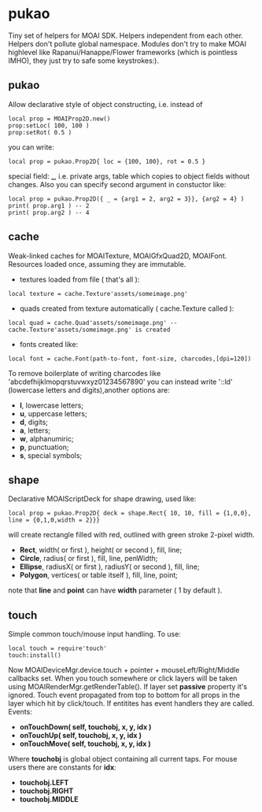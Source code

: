 # pukao
Tiny set of helpers for MOAI SDK. Helpers independent from each other. Helpers don't pollute global namespace. Modules don't try to make MOAI highlevel like Rapanui/Hanappe/Flower frameworks (which is pointless IMHO), they just try to safe some keystrokes:).

## pukao
Allow declarative style of object constructing, i.e. instead of

```
local prop = MOAIProp2D.new()
prop:setLoc( 100, 100 )
prop:setRot( 0.5 )
```

you can write:
```
local prop = pukao.Prop2D{ loc = {100, 100}, rot = 0.5 }
```

special field: **_**, i.e. private args, table which copies to object fields without changes. Also you can specify second argument in constuctor like:
```
local prop = pukao.Prop2D({ _ = {arg1 = 2, arg2 = 3}}, {arg2 = 4} )
print( prop.arg1 ) -- 2
print( prop.arg2 ) -- 4
```

## cache
Weak-linked caches for MOAITexture, MOAIGfxQuad2D, MOAIFont. Resources loaded once, assuming they are immutable.
* textures loaded from file ( that's all ): 
```
local texture = cache.Texture'assets/someimage.png'
```
* quads created from texture automatically ( cache.Texture called ):
```
local quad = cache.Quad'assets/someimage.png' -- cache.Texture'assets/someimage.png' is created
```
* fonts created like:
```
local font = cache.Font(path-to-font, font-size, charcodes,[dpi=120])
```
To remove boilerplate of writing charcodes like 'abcdefhijklmopqrstuvwxyz01234567890' you can instead write '::ld' (lowercase letters and digits),another options are:
- **l**, lowercase letters;
- **u**, uppercase letters;
- **d**, digits;
- **a**, letters;
- **w**, alphanumiric;
- **p**, punctuation;
- **s**, special symbols;

## shape
Declarative MOAIScriptDeck for shape drawing, used like:
```
local prop = pukao.Prop2D{ deck = shape.Rect{ 10, 10, fill = {1,0,0}, line = {0,1,0,width = 2}}}
```
will create rectangle filled with red, outlined with green stroke 2-pixel width. 

* **Rect**, width( or first ), height( or second ), fill, line;
* **Circle**, radius( or first ), fill, line, penWidth;
* **Ellipse**, radiusX( or first ), radiusY( or second ), fill, line;
* **Polygon**, vertices( or table itself ), fill, line, point;

note that **line** and **point** can have **width** parameter ( 1 by default ).

## touch
Simple common touch/mouse input handling. To use:
```
local touch = require'touch'
touch:install()
```
Now MOAIDeviceMgr.device.touch + pointer + mouseLeft/Right/Middle callbacks set. When you touch somewhere or click layers will be taken using MOAIRenderMgr.getRenderTable(). If layer set **passive** property it's ignored. Touch event propagated from top to bottom for all props in the layer which hit by click/touch. If entitites has event handlers they are called. Events:

* **onTouchDown( self, touchobj, x, y, idx )**
* **onTouchUp( self, touchobj, x, y, idx )**
* **onTouchMove( self, touchobj, x, y, idx )**

Where **touchobj** is global object containing all current taps. For mouse users there are constants for **idx**:

* **touchobj.LEFT**
* **touchobj.RIGHT**
* **touchobj.MIDDLE**
